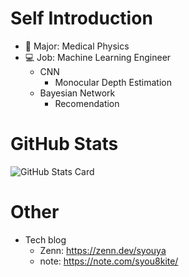 # Self Introduction
* 📖 Major: Medical Physics
* 💻 Job: Machine Learning Engineer
  - CNN
    - Monocular Depth Estimation
  - Bayesian Network
    - Recomendation

# GitHub Stats
![GitHub Stats Card](https://github-readme-stats.vercel.app/api?username=skiteta&theme=gotham&count_private=true)

# Other
* Tech blog
  - Zenn: https://zenn.dev/syouya
  - note: https://note.com/syou8kite/

